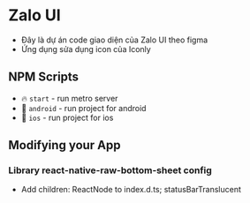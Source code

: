 # Zalo UI

* Đây là dự án code giao diện của Zalo UI theo figma
* Ứng dụng sửa dụng icon của Iconly

## NPM Scripts

* 🔥 `start` - run metro server
* 🙏 `android` - run project for android
* 🙏 `ios` - run project for ios


## Modifying your App

### Library react-native-raw-bottom-sheet config

* Add children: ReactNode to index.d.ts; statusBarTranslucent

